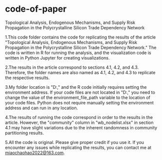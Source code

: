 # code-of-paper
Topological Analysis, Endogenous Mechanisms, and Supply Risk Propagation in the Polycrystalline Silicon Trade Dependency Network

1.This code folder contains the code for replicating the results of the article "Topological Analysis, Endogenous Mechanisms, and Supply Risk Propagation in the Polycrystalline Silicon Trade Dependency Network." The code is written in R for running the analysis, and the visualization code is written in Python Jupyter for creating visualizations.

2.The results in the article correspond to sections 4.1, 4.2, and 4.3. Therefore, the folder names are also named as 4.1, 4.2, and 4.3 to replicate the respective results.

3.My folder location is "D:," and the R code initially requires setting the environment address. If your code files are not located in "D:," you need to change the value of the environment_file_path variable to the location of your code files. Python does not require manually setting the environment address and can run in any location.

4.The results of running the code correspond in order to the results in the article. However, the "community" column in "wb_nodelist.xlsx" in section 4.1 may have slight variations due to the inherent randomness in community partitioning results.

5.All the code is original. Please give proper credit if you use it. If you encounter any issues while replicating the results, you can contact me at miaochaohao2022@163.com.
